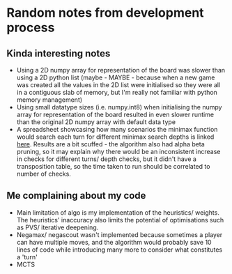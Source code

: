 # Random notes from development process

## Kinda interesting notes
- Using a 2D numpy array for representation of the board was slower than using a 2D python list (maybe - MAYBE -  because when a new game was created all the values in the 2D list were initialised so they were all in a contiguous slab of memory, but I'm really not familiar with python memory management)
- Using small datatype sizes (i.e. numpy.int8) when initialising the numpy array for representation of the board resulted in even slower runtime than the original 2D numpy array with default data type
- A spreadsheet showcasing how many scenarios the minimax function would search each turn for different minimax search depths is linked [here](https://docs.google.com/spreadsheets/d/1Bg-CorpUQpmLuJNiVqcAQRPe22uGhv7ZhbHWpEP5OJg/edit?usp=sharing). Results are a bit scuffed - the algorithm also had alpha beta pruning, so it may explain why there would be an inconsistent increase in checks for different turns/ depth checks, but it didn't have a transposition table, so the time taken to run should be correlated to number of checks.

## Me complaining about my code
- Main limitation of algo is my implementation of the heuristics/ weights. The heuristics' inaccuracy also limits the potential of optimisations such as PVS/ iterative deepening.
- Negamax/ negascout wasn't implemented because sometimes a player can have multiple moves, and the algorithm would probably save 10 lines of code while introducing many more to consider what constitutes a 'turn'
- MCTS